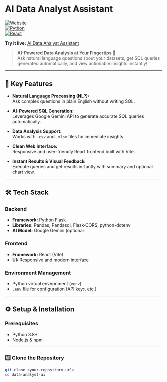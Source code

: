 # AI Data Analyst Assistant

[![Website](https://img.shields.io/badge/Website-Live-brightgreen)](https://codecrewai.netlify.app/)  
[![Python](https://img.shields.io/badge/Python-3.8+-blue)](https://www.python.org/)  
[![React](https://img.shields.io/badge/React-Vite-blueviolet)](https://reactjs.org/)  

**Try it live:** [AI Data Analyst Assistant](https://codecrewai.netlify.app/)  

> **AI-Powered Data Analysis at Your Fingertips** 🚀  
> Ask natural language questions about your datasets, get SQL queries generated automatically, and view actionable insights instantly!

---

## 🌟 Key Features

- **Natural Language Processing (NLP):**  
  Ask complex questions in plain English without writing SQL.  

- **AI-Powered SQL Generation:**  
  Leverages Google Gemini API to generate accurate SQL queries automatically.  

- **Data Analysis Support:**  
  Works with `.csv` and `.xlsx` files for immediate insights.  

- **Clean Web Interface:**  
  Responsive and user-friendly React frontend built with Vite.  

- **Instant Results & Visual Feedback:**  
  Execute queries and get results instantly with summary and optional chart view.

---

## 🛠️ Tech Stack

### Backend
- **Framework:** Python Flask  
- **Libraries:** Pandas, Pandasql, Flask-CORS, python-dotenv  
- **AI Model:** Google Gemini (optional)  

### Frontend
- **Framework:** React (Vite)  
- **UI:** Responsive and modern interface  

### Environment Management
- Python virtual environment (`venv`)  
- `.env` file for configuration (API keys, etc.)

---

## ⚙️ Setup & Installation

### Prerequisites
- Python 3.8+  
- Node.js & npm  

---

### 1️⃣ Clone the Repository
```bash
git clone <your-repository-url>
cd data-analyst-ai
